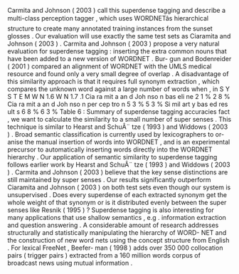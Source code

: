 Carmita and Johnson ( 2003 ) call this superdense tagging and describe a multi-class perception tagger , which uses WORDNETâs hierarchical structure to create many annotated training instances from the sunset glosses . 
Our evaluation will use exactly the same test sets as Ciaramita and Johnson ( 2003 ) . 
Carmita and Johnson ( 2003 ) propose a very natural evaluation for superdense tagging : inserting the extra common nouns that have been added to a new version of WORDNET . 
Bur- gun and Bodenreider ( 2001 ) compared an alignment of WORDNET with the UMLS medical resource and found only a very small degree of overlap . 
A disadvantage of this similarity approach is that it requires full synonym extraction , which compares the unknown word against a large number of words when , in S Y S T E M W N 1.6 W N 1.7 .1 Cia ra mit a an d Joh nso n bas eli ne 2 1 % 2 8 % Cia ra mit a an d Joh nso n per cep tro n 5 3 % 5 3 % Si mil art y bas ed res ult s 6 8 % 6 3 % Table 6 : Summary of superdense tagging accuracies fact , we want to calculate the similarity to a small number of super senses . 
This technique is similar to Hearst and SchuÂ¨ tze ( 1993 ) and Widdows ( 2003 ) . 
Broad semantic classification is currently used by lexicographers to or- anise the manual insertion of words into WORDNET , and is an experimental precursor to automatically inserting words directly into the WORDNET hierarchy . 
Our application of semantic similarity to superdense tagging follows earlier work by Hearst and SchuÂ¨ tze ( 1993 ) and Widdows ( 2003 ) . 
Carmita and Johnson ( 2003 ) believe that the key sense distinctions are still maintained by super senses . 
Our results significantly outperform Ciaramita and Johnson ( 2003 ) on both test sets even though our system is unsupervised . 
Does every superdense of each extracted synonym get the whole weight of that synonym or is it distributed evenly between the super senses like Resnik ( 1995 ) ? 
Superdense tagging is also interesting for many applications that use shallow semantics , e.g . information extraction and question answering . 
A considerable amount of research addresses structurally and statistically manipulating the hierarchy of WORD- NET and the construction of new word nets using the concept structure from English . 
For lexical FreeNet , Beefer- man ( 1998 ) adds over 350 000 collocation pairs ( trigger pairs ) extracted from a 160 million words corpus of broadcast news using mutual information . 